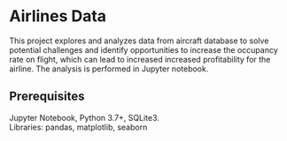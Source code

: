 # Airlines Data

This project explores and analyzes data from aircraft database to solve potential challenges and identify opportunities to increase the occupancy rate on flight, which can lead to increased increased profitability for the airline. The analysis is performed in Jupyter notebook.

## Prerequisites
Jupyter Notebook,
Python 3.7+,
SQLite3.  
Libraries: pandas, matplotlib, seaborn
